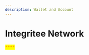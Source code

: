 ```yaml
---
description: Wallet and Account
---
```


# Integritee Network

#### <mark style="color:orange;">****</mark> <a href="#1.-what-is-a-substrate-wallet" id="1.-what-is-a-substrate-wallet"></a>

